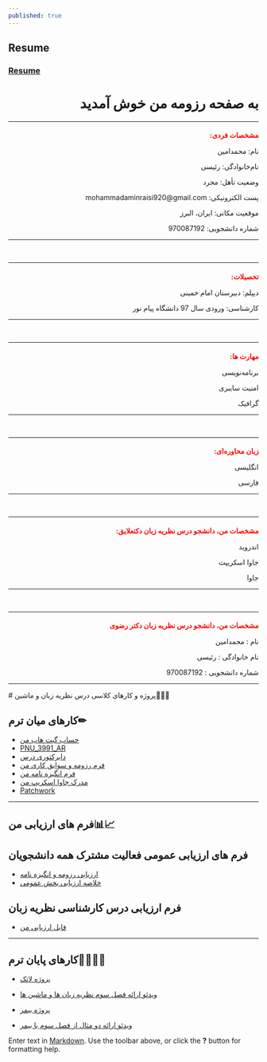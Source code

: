 ```yaml
---
published: true
---
```

## Resume
### [Resume](https://github.com/MohammadaminRaisi/PNU_3991_AR/blob/main/Theory-of-Languages-and-Machines/Resume/Resume.pdf "My Resume")

<h1 dir="rtl" >به صفحه رزومه من خوش آمدید</h1>

<hr>
<h1 dir="rtl" style="color:red;font-family:tahoma; font-size:1em;">مشخصات فردی:</h2>
<p dir="rtl">نام: محمدامین </p>
<p dir="rtl">نام‌خانوادگی: رئیسی</p>
<p dir="rtl">وضعیت تأهل: مجرد</p>
<p dir="rtl">پست الکترونیکی: mohammadaminraisi920@gmail.com</p>
<p dir="rtl">موقعیت مکانی: ایران، البرز</p>
<p dir="rtl">شماره دانشجویی: 970087192</p>
<hr>

​
<hr>
<h1 dir="rtl" style="color:red;font-family:tahoma; font-size:1em;">تحصیلات:</h2>
<p dir="rtl">دیپلم: دبیرستان امام خمینی </p>
<p dir="rtl">کارشناسی: ورودی سال 97 دانشگاه پیام نور</p>
<hr>
​
​
<hr>
<h1 dir="rtl" style="color:red;font-family:tahoma; font-size:1em;">مهارت ها: </h2>
<p dir="rtl">برنامه‌نویسی</p>
<p dir="rtl">امنیت سایبری</p>
<p dir="rtl">گرافیک</p>
<hr>
​
​
<hr>
<h1 dir="rtl" style="color:red;font-family:tahoma; font-size:1em;">زبان محاوره‌ای:</h2>
<p dir="rtl">انگلیسی</p>
<p dir="rtl">فارسی</p>
<hr>
​
​
<hr>
<h1 dir="rtl" style="color:red;font-family:tahoma; font-size:1em;">مشخصات من، دانشجو  درس نظریه زبان دکتعلایق:</h2>
<p dir="rtl">اندروید</p>
<p dir="rtl">جاوا اسکریپت</p>
<p dir="rtl">جاوا</p>
<hr>
​
​
<hr>
<h1 dir="rtl" style="color:red;font-family:tahoma; font-size:1em;">مشخصات من، دانشجو  درس نظریه زبان دکتر رضوی📝</h2>
<p dir="rtl">نام : محمدامین </p>
<p dir="rtl">نام خانوادگی : رئیسی</p>
<p dir="rtl">شماره دانشجویی : 970087192</p>
<hr>
​
# پروژه و کارهای کلاسی درس نظریه زبان و ماشین💼📐📏

## کارهای میان ترم✏
- [حساب گیت هاب من](https://github.com/MohammadaminRaisi)
- [PNU_3991_AR](https://github.com/MohammadaminRaisi/PNU_3991_AR)
- [دایرکتوری درس](https://github.com/MohammadaminRaisi/PNU_3991_AR/tree/main/Theory-of-Languages-and-Machines)
- [فرم رزومه و سوابق کاری من](https://github.com/MohammadaminRaisi/PNU_3991_AR/tree/main/Theory-of-Languages-and-Machines/Resume) 
- [فرم انگیزه نامه من](https://github.com/MohammadaminRaisi/PNU_3991_AR/tree/main/Theory-of-Languages-and-Machines/SOP)
- [مدرک جاوا اسکریپ من](https://github.com/MohammadaminRaisi/PNU_3991_AR/tree/main/Theory-of-Languages-and-Machines/JavaScript)
- [Patchwork](https://github.com/MohammadaminRaisi/PNU_3991_AR/tree/main/Theory-of-Languages-and-Machines/Patchwork)
------------------
## فرم های ارزیابی من📊📈

## فرم های ارزیابی عمومی فعالیت مشترک همه دانشجویان
- [ارزیابی رزومه و انگیزه نامه](https://github.com/MohammadaminRaisi/PNU_3991_AR/blob/main/Theory-of-Languages-and-Machines/%D8%A7%D8%B1%D8%B2%DB%8C%D8%A7%D8%A8%DB%8C/%D8%A7%D8%B1%D8%B2%DB%8C%D8%A7%D8%A8%DB%8C%20%D8%B9%D9%85%D9%88%D9%85%DB%8C/XX_CV_CheckList_AR_3991.pdf)
- [خلاصه ارزیابی بخش عمومی](https://github.com/MohammadaminRaisi/PNU_3991_AR/blob/main/Theory-of-Languages-and-Machines/%D8%A7%D8%B1%D8%B2%DB%8C%D8%A7%D8%A8%DB%8C/%D8%A7%D8%B1%D8%B2%DB%8C%D8%A7%D8%A8%DB%8C%20%D8%B9%D9%85%D9%88%D9%85%DB%8C/XX_GeneralSection_CheckList_AR_3991.pdf)

## فرم ارزیابی درس کارشناسی نظریه زبان
- [فایل ارزیابی من](https://github.com/MohammadaminRaisi/PNU_3991_AR/blob/main/Theory-of-Languages-and-Machines/%D8%A7%D8%B1%D8%B2%DB%8C%D8%A7%D8%A8%DB%8C/%D8%A7%D8%B1%D8%B2%DB%8C%D8%A7%D8%A8%DB%8C%20%D8%AA%D8%AE%D8%B5%D8%B5%DB%8C/XX_Theory-of-Languages-and-Machines_CheckList_AR_3991.pdf)




------------------

## کارهای پایان ترم📖📗📘📕
- [پروژه لاتک](https://github.com/MohammadaminRaisi/PNU_3991_AR/tree/main/Theory-of-Languages-and-Machines/Latex%20Project)

- [ویدئو ارائه فصل سوم نظریه زبان ها و ماشین ها](https://www.aparat.com/v/4BSGl)

- [پروژه بیمر](https://github.com/MohammadaminRaisi/PNU_3991_AR/tree/main/Theory-of-Languages-and-Machines/Beamer%20Project)

- [ویدئو ارائه دو مثال از فصل سوم با بیمر](https://www.aparat.com/v/Ji6kz)

Enter text in [Markdown](http://daringfireball.net/projects/markdown/). Use the toolbar above, or click the **?** button for formatting help.

